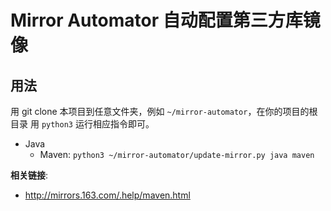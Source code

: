 # Mirror Automator 自动配置第三方库镜像

## 用法

用 git clone 本项目到任意文件夹，例如 `~/mirror-automator`，在你的项目的根目录
用 `python3` 运行相应指令即可。

- Java
  * Maven: `python3 ~/mirror-automator/update-mirror.py java maven`

**相关链接**:

- http://mirrors.163.com/.help/maven.html
